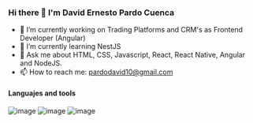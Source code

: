 ### Hi there 👋 I'm David Ernesto Pardo Cuenca

- 🔭 I’m currently working on Trading Platforms and CRM's as Frontend Developer (Angular)
- 🌱 I’m currently learning NestJS
- 💬 Ask me about HTML, CSS, Javascript, React, React Native, Angular and NodeJS.
- 📫 How to reach me: pardodavid10@gmail.com

#### Languajes and tools
![image](https://user-images.githubusercontent.com/43886292/129050805-eb0d8de6-836f-4eda-8ac0-630d74448cb7.png)
![image](https://user-images.githubusercontent.com/43886292/129050890-01ce9e10-1c02-4ba1-b562-0152b95608b1.png)
![image](https://user-images.githubusercontent.com/43886292/129050987-e591bcd2-31a2-49ba-9fe3-170d6d19e3ec.png)

<!--
**davidPardoC/davidPardoC** is a ✨ _special_ ✨ repository because its `README.md` (this file) appears on your GitHub profile.

Here are some ideas to get you started:

- 🔭 I’m currently working on ...
- 🌱 I’m currently learning ...
- 👯 I’m looking to collaborate on ...
- 🤔 I’m looking for help with ...
- 💬 Ask me about ...
- 📫 How to reach me: ...
- 😄 Pronouns: ...
- ⚡ Fun fact: ...
-->
